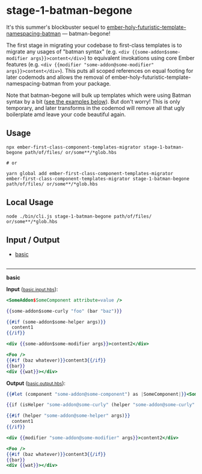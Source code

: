 # stage-1-batman-begone

It's this summer's blockbuster sequel to [ember-holy-futuristic-template-namespacing-batman](https://github.com/rwjblue/ember-holy-futuristic-template-namespacing-batman) — batman-begone!

The first stage in migrating your codebase to first-class templates is to migrate any usages of "batman syntax" (e.g. `<div {{some-addon$some-modifier args}}>content</div>`) to equivalent invokations using core Ember features (e.g. `<div {{modifier "some-addon@some-modifier" args}}>content</div>`). This puts all scoped references on equal footing for later codemods and allows the removal of ember-holy-futuristic-template-namespacing-batman from your package.

Note that batman-begone will bulk up templates which were using Batman syntax by a bit ([see the examples below](#input--output)). But don't worry! This is only temporary, and later transforms in the codemod will remove all that ugly boilerplate amd leave your code beautiful again.

## Usage

```
npx ember-first-class-component-templates-migrator stage-1-batman-begone path/of/files/ or/some**/*glob.hbs

# or

yarn global add ember-first-class-component-templates-migrator
ember-first-class-component-templates-migrator stage-1-batman-begone path/of/files/ or/some**/*glob.hbs
```

## Local Usage

```
node ./bin/cli.js stage-1-batman-begone path/of/files/ or/some**/*glob.hbs
```

## Input / Output

<!--FIXTURES_TOC_START-->
* [basic](#basic)
<!--FIXTURES_TOC_END-->

## <!--FIXTURES_CONTENT_START-->
---
<a id="basic">**basic**</a>

**Input** (<small>[basic.input.hbs](transforms/stage-1-batman-begone/__testfixtures__/basic.input.hbs)</small>):
```hbs
<SomeAddon$SomeComponent attribute=value />

{{some-addon$some-curly "foo" (bar "baz")}}

{{#if (some-addon$some-helper args)}}
  content1
{{/if}}

<div {{some-addon$some-modifier args}}>content2</div>

<Foo />
{{#if (baz whatever)}}content3{{/if}}
{{bar}}
<div {{wat}}></div>

```

**Output** (<small>[basic.output.hbs](transforms/stage-1-batman-begone/__testfixtures__/basic.output.hbs)</small>):
```hbs
{{#let (component "some-addon@some-component") as |SomeComponent|}}<SomeComponent attribute=value />{{/let}}

{{if (isHelper "some-addon@some-curly" (helper "some-addon@some-curly" "foo" (bar "baz"))) (component "some-addon@some-curly" "foo" (bar "baz"))}}

{{#if (helper "some-addon@some-helper" args)}}
  content1
{{/if}}

<div {{modifier "some-addon@some-modifier" args}}>content2</div>

<Foo />
{{#if (baz whatever)}}content3{{/if}}
{{bar}}
<div {{wat}}></div>

```
<!--FIXTURES_CONTENT_END-->

